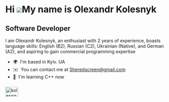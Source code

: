 Hi ![](https://user-images.githubusercontent.com/18350557/176309783-0785949b-9127-417c-8b55-ab5a4333674e.gif)My name is Olexandr Kolesnyk
=========================================================================================================================================

Software Developer
----------------

I am Olexandr Kolesnyk, an enthusiast with 2 years of experience, boasts language skills: English (B2), Russian (C2), Ukrainian (Native), and German (A2), and aspiring to gain commercial programming expertise

*   🌍  I'm based in Kyiv. UA
*   ✉️  You can contact me at Sheredscreen@gmail.com
*   🧠  I'm learning C++ now
<h3 align="left"></h3>
<p align="left">

<a href="https://www.leetcode.com/kolesnqk" target="blank"><img align="center" src="https://raw.githubusercontent.com/rahuldkjain/github-profile-readme-generator/master/src/images/icons/Social/leet-code.svg" alt="kolesnqk" height="30" width="40" /></a>
</p>
